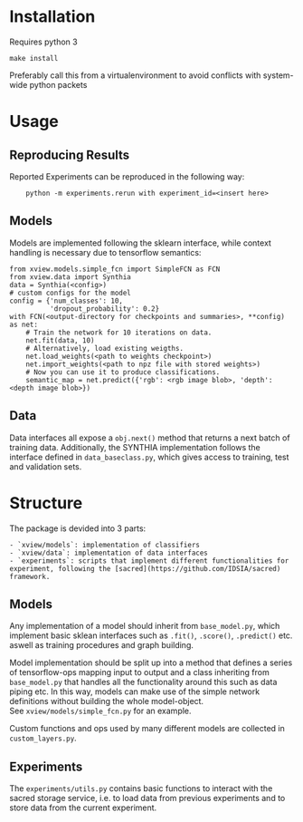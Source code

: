 # Installation

Requires python 3

    make install

Preferably call this from a virtualenvironment to avoid conflicts with system-wide python packets

# Usage

## Reproducing Results

Reported Experiments can be reproduced in the following way:
```
    python -m experiments.rerun with experiment_id=<insert here>
```

## Models
Models are implemented following the sklearn interface, while context handling is necessary due to tensorflow semantics:

    from xview.models.simple_fcn import SimpleFCN as FCN
    from xview.data import Synthia
    data = Synthia(<config>)
    # custom configs for the model
    config = {'num_classes': 10,
              'dropout_probability': 0.2}
    with FCN(<output-directory for checkpoints and summaries>, **config) as net:
        # Train the network for 10 iterations on data.
        net.fit(data, 10)
        # Alternatively, load existing weigths.
        net.load_weights(<path to weights checkpoint>)
        net.import_weights(<path to npz file with stored weights>)
        # Now you can use it to produce classifications.
        semantic_map = net.predict({'rgb': <rgb image blob>, 'depth': <depth image blob>})

## Data
Data interfaces all expose a `obj.next()` method that returns a next batch of training data. Additionally, the SYNTHIA implementation follows the interface defined in `data_baseclass.py`, which gives access to training, test and validation sets.

# Structure
The package is devided into 3 parts: 

    - `xview/models`: implementation of classifiers
    - `xview/data`: implementation of data interfaces
    - `experiments`: scripts that implement different functionalities for experiment, following the [sacred](https://github.com/IDSIA/sacred) framework.

## Models
Any implementation of a model should inherit from `base_model.py`, which implement basic sklean interfaces such as `.fit()`, `.score()`, `.predict()` etc. aswell as training procedures and graph building.

Model implementation should be split up into a method that defines a series of tensorflow-ops mapping input to output and a class inheriting from `base_model.py` that handles all the functionality around this such as data piping etc.
In this way, models can make use of the simple network definitions without building the whole model-object.  
See `xview/models/simple_fcn.py` for an example.

Custom functions and ops used by many different models are collected in `custom_layers.py`.

## Experiments
The `experiments/utils.py` contains basic functions to interact with the sacred storage service, i.e. to load data from previous experiments and to store data from the current experiment.
